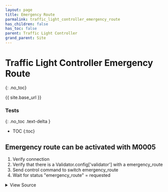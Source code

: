 ```yaml
---
layout: page
title: Emergency Route
parmalink: traffic_light_controller_emergency_route
has_children: false
has_toc: false
parent: Traffic Light Controller
grand_parent: Site
---
```


# Traffic Light Controller Emergency Route
{: .no_toc}

{{ site.base_url }}


### Tests
{: .no_toc .text-delta }

- TOC
{:toc}

## Emergency route can be activated with M0005

1. Verify connection
2. Verify that there is a Validator.config['validator'] with a  emergency_route
3. Send control command to switch emergency_route
4. Wait for status "emergency_route" = requested

<details markdown="block">
  <summary>
     View Source
  </summary>
```ruby
emergency_routes = Validator.config['items']['emergency_routes']
skip("No emergency routes configured") if emergency_routes.nil? || emergency_routes.empty?
Validator::Site.connected do |task,supervisor,site|
  prepare task, site
  emergency_routes.each { |emergency_route| switch_emergency_route emergency_route.to_s }
end
```
</details>


